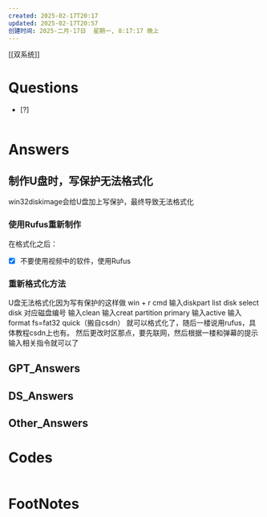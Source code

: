```yaml
---
created: 2025-02-17T20:17
updated: 2025-02-17T20:57
创建时间: 2025-二月-17日  星期一, 8:17:17 晚上
---
```

[[双系统]]

# Questions

- [?] 

```python

```

# Answers
## 制作U盘时，写保护无法格式化
win32diskimage会给U盘加上写保护，最终导致无法格式化
### 使用Rufus重新制作
在格式化之后：
- [x] 不要使用视频中的软件，使用Rufus

### 重新格式化方法
U盘无法格式化因为写有保护的这样做
win + r 
cmd
输入diskpart
     list disk
     select disk 对应磁盘编号
     输入clean
     输入creat partition primary
     输入active
     输入format fs=fat32 quick（搬自csdn）
就可以格式化了，随后一楼说用rufus，具体教程csdn上也有。
然后更改时区那点，要先联网，然后根据一楼和弹幕的提示输入相关指令就可以了


## GPT_Answers


## DS_Answers


## Other_Answers


# Codes

```python

```


# FootNotes
